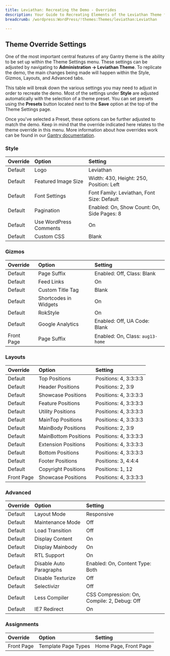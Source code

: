 ```yaml
---
title: Leviathan: Recreating the Demo - Overrides
description: Your Guide to Recreating Elements of the Leviathan Theme for WordPress
breadcrumb: /wordpress:WordPress/!themes:Themes/leviathan:Leviathan

---
```


Theme Override Settings
-----
One of the most important central features of any Gantry theme is the ability to be set up within the Theme Settings menu. These settings can be adjusted by navigating to **Administration -> Leviathan Theme**. To replicate the demo, the main changes being made will happen within the Style, Gizmos, Layouts, and Advanced tabs. 

This table will break down the various settings you may need to adjust in order to recreate the demo. Most of the settings under **Style** are adjusted automatically with the selection of a theme preset. You can set presets using the **Presets** button located next to the **Save** option at the top of the Theme Settings page.

Once you've selected a Preset, these options can be further adjusted to match the demo. Keep in mind that the override indicated here relates to the theme override in this menu. More information about how overrides work can be found in our [Gantry documentation][override].

### Style
| Override | Option                 | Setting                                    |  
| :------- | :--------------------- | :----------------------------------------- |  
| Default  | Logo                   | Leviathan                                  |  
| Default  | Featured Image Size    | Width: 430, Height: 250, Position: Left    |  
| Default  | Font Settings          | Font Family: Leviathan, Font Size: Default |  
| Default  | Pagination             | Enabled: On, Show Count: On, Side Pages: 8 |  
| Default  | Use WordPress Comments | On                                         |  
| Default  | Custom CSS             | Blank                                      |  

### Gizmos
| Override   | Option                | Setting                          |  
| :--------- | :-------------------- | :------------------------------- |  
| Default    | Page Suffix           | Enabled: Off, Class: Blank       |  
| Default    | Feed Links            | On                               |  
| Default    | Custom Title Tag      | Blank                            |  
| Default    | Shortcodes in Widgets | On                               |  
| Default    | RokStyle              | On                               |  
| Default    | Google Analytics      | Enabled: Off, UA Code: Blank     |  
| Front Page | Page Suffix           | Enabled: On, Class: `aug13-home` |  

### Layouts
| Override   | Option               | Setting               |  
| :--------- | :------------------- | :-------------------- |  
| Default    | Top Positions        | Positions: 4, 3:3:3:3 |  
| Default    | Header Positions     | Positions: 2, 3:9     |  
| Default    | Showcase Positions   | Positions: 4, 3:3:3:3 |  
| Default    | Feature Positions    | Positions: 4, 3:3:3:3 |  
| Default    | Utility Positions    | Positions: 4, 3:3:3:3 |  
| Default    | MainTop Positions    | Positions: 4, 3:3:3:3 |  
| Default    | MainBody Positions   | Positions: 2, 3:9     |  
| Default    | MainBottom Positions | Positions: 4, 3:3:3:3 |  
| Default    | Extension Positions  | Positions: 4, 3:3:3:3 |  
| Default    | Bottom Positions     | Positions: 4, 3:3:3:3 |  
| Default    | Footer Positions     | Positions: 3, 4:4:4   |  
| Default    | Copyright Positions  | Positions: 1, 12      |  
| Front Page | Showcase Positions   | Positions: 4, 3:3:3:3 |  

### Advanced
| Override | Option                  | Setting                                     |  
| :------- | :---------------------- | :------------------------------------------ |  
| Default  | Layout Mode             | Responsive                                  |  
| Default  | Maintenance Mode        | Off                                         |  
| Default  | Load Transition         | Off                                         |  
| Default  | Display Content         | On                                          |  
| Default  | Display Mainbody        | On                                          |  
| Default  | RTL Support             | On                                          |  
| Default  | Disable Auto Paragraphs | Enabled: On, Content Type: Both             |  
| Default  | Disable Texturize       | Off                                         |  
| Default  | Selectivizr             | Off                                         |  
| Default  | Less Compiler           | CSS Compression: On, Compile: 2, Debug: Off |  
| Default  | IE7 Redirect            | On                                          |  

### Assignments
| Override   | Option              | Setting               |  
| :--------- | :------------------ | :-------------------- |  
| Front Page | Template Page Types | Home Page, Front Page |    

[menu]: ../../start/menu.md
[override]: http://gantry-framework.org/documentation/wordpress/configure/